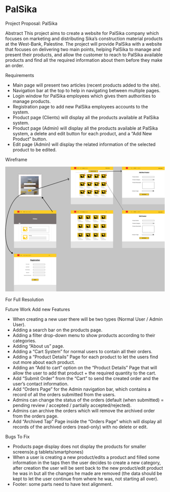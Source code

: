 # PalSika
Project Proposal: PalSika

Abstract
This project aims to create a website for PalSika company which focuses on marketing and distributing Sika’s construction material products at the West-Bank, Palestine. The project will provide PalSika with a website that focuses on delivering two main points, helping PalSika to manage and present their products, and allow the customer to reach to PalSika available products and find all the required information about them before they make an order.

Requirements
-	Main page will present two articles (recent products added to the site).
-	Navigation bar at the top to help in navigating between multiple pages.
-	Login window for PalSika employees which gives them authorities to manage products.
-	Registration page to add new PalSika employees accounts to the system.
-	Product page (Clients) will display all the products available at PalSika system.
-	Product page (Admin) will display all the products available at PalSika system, a delete and edit button for each product, and a “Add New Product” button.
-	 Edit page (Admin) will display the related information of the selected product to be edited.







Wireframe



![Screenshot](PalSika.png)























For Full Resolution



Future Work
Add new Features
-	When creating a new user there will be two types (Normal User / Admin User).
-	Adding a search bar on the products page.
-	Adding a filter drop-down menu to show products according to their categories.
-	Adding “About us” page.
-	Adding a “Cart System” for normal users to contain all their orders.
-	Adding a “Product Details” Page for each product to let the users find out more about each product.
-	Adding an “Add to cart” option on the “Product Details” Page that will allow the user to add that product + the required quantity to the cart.
-	Add “Submit Order” from the “Cart” to send the created order and the user’s contact information.
-	Add “Orders Page” for the Admin navigation bar, which contains a record of all the orders submitted from the users.
-	Admins can change the status of the orders (default (when submitted) = pending review / accepted / partially accepted/rejected).
-	Admins can archive the orders which will remove the archived order from the orders page.
-	Add “Archived Tap” Page inside the “Orders Page” which will display all records of the archived orders (read-only) with no delete or edit. 


Bugs To Fix
-	Products page display does not display the products for smaller screens(e.g tablets/smartphones)
-	When a user is creating a new product/edits a product and filled some information in the taps then the user decides to create a new category, after creation the user will be sent back to the new product/edit product he was in but all the changes he made are removed (the data should be kept to let the user continue from where he was, not starting all over).
-	Footer: some parts need to have text alignment.

